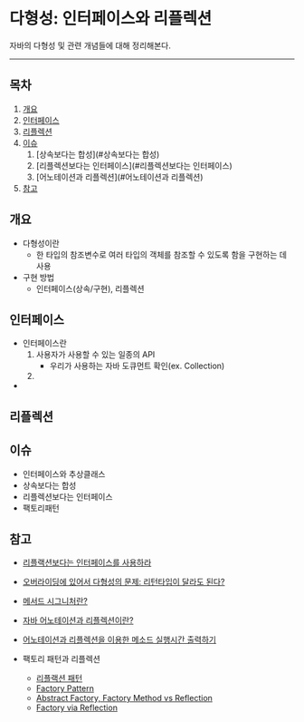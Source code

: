 다형성: 인터페이스와 리플렉션
=====
자바의 다형성 및 관련 개념들에 대해 정리해본다.
- - -
## 목차
1. [개요](#개요)
2. [인터페이스](#인터페이스)
3. [리플렉션](#리플렉션)
4. [이슈](#이슈)
	1. [상속보다는 합성](#상속보다는 합성)
	2. [리플렉션보다는 인터페이스](#리플렉션보다는 인터페이스)
	3. [어노테이션과 리플렉션](#어노테이션과 리플렉션)
5. [참고](#참고)

## 개요
* 다형성이란
	* 한 타입의 참조변수로 여러 타입의 객체를 참조할 수 있도록 함을 구현하는 데 사용
* 구현 방법
	* 인터페이스(상속/구현), 리플렉션

## 인터페이스
* 인터페이스란
	1. 사용자가 사용할 수 있는 일종의 API
		* 우리가 사용하는 자바 도큐먼트 확인(ex. Collection)
	2.
*

## 리플렉션


## 이슈

* 인터페이스와 추상클래스
* 상속보다는 합성
* 리플렉션보다는 인터페이스
* 팩토리패턴


## 참고


* [리플랙션보다는 인터페이스를 사용하라](https://jaehun2841.github.io/2019/03/03/effective-java-item65/#%EC%84%9C%EB%A1%A0)
* [오버라이딩에 있어서 다형성의 문제: 리턴타입이 달라도 된다?](https://bitsoul.tistory.com/55)
* [메서드 시그니처란?](https://wanna-b.tistory.com/75)

* [자바 어노테이션과 리플렉션이란?](https://qssdev.tistory.com/27)
* [어노테이션과 리플렉션을 이용한 메소드 실행시간 출력하기](https://118k.tistory.com/106)

* 팩토리 패턴과 리플렉션
	* [리플랙션 패턴](https://m.blog.naver.com/PostView.nhn?blogId=since890513&logNo=220220758867&proxyReferer=https%3A%2F%2Fwww.google.com%2F)
	* [Factory Pattern](https://www.oodesign.com/factory-pattern.html)
	* [Abstract Factory, Factory Method vs Reflection](https://www.linkedin.com/pulse/abstract-factory-method-vs-reflection-eman-mughal/)
	* [Factory via Reflection](http://technojeeves.com/index.php/65-java-factory-via-reflection-and-properties)